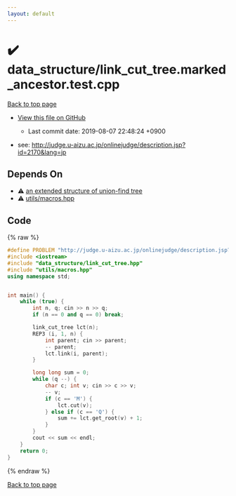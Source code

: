 ```yaml
---
layout: default
---
```


<!-- mathjax config similar to math.stackexchange -->
<script type="text/javascript" async
  src="https://cdnjs.cloudflare.com/ajax/libs/mathjax/2.7.5/MathJax.js?config=TeX-MML-AM_CHTML">
</script>
<script type="text/x-mathjax-config">
  MathJax.Hub.Config({
    TeX: { equationNumbers: { autoNumber: "AMS" }},
    tex2jax: {
      inlineMath: [ ['$','$'] ],
      processEscapes: true
    },
    "HTML-CSS": { matchFontHeight: false },
    displayAlign: "left",
    displayIndent: "2em"
  });
</script>

<script type="text/javascript" src="https://cdnjs.cloudflare.com/ajax/libs/jquery/3.4.1/jquery.min.js"></script>
<script src="https://cdn.jsdelivr.net/npm/jquery-balloon-js@1.1.2/jquery.balloon.min.js" integrity="sha256-ZEYs9VrgAeNuPvs15E39OsyOJaIkXEEt10fzxJ20+2I=" crossorigin="anonymous"></script>
<script type="text/javascript" src="../../assets/js/copy-button.js"></script>
<link rel="stylesheet" href="../../assets/css/copy-button.css" />


# :heavy_check_mark: data_structure/link_cut_tree.marked_ancestor.test.cpp
<a href="../../index.html">Back to top page</a>

* <a href="{{ site.github.repository_url }}/blob/master/data_structure/link_cut_tree.marked_ancestor.test.cpp">View this file on GitHub</a>
    - Last commit date: 2019-08-07 22:48:24 +0900


* see: <a href="http://judge.u-aizu.ac.jp/onlinejudge/description.jsp?id=2170&lang=jp">http://judge.u-aizu.ac.jp/onlinejudge/description.jsp?id=2170&lang=jp</a>


## Depends On
* :warning: <a href="../../library/data_structure/link_cut_tree.hpp.html">an extended structure of union-find tree</a>
* :warning: <a href="../../library/utils/macros.hpp.html">utils/macros.hpp</a>


## Code
{% raw %}
```cpp
#define PROBLEM "http://judge.u-aizu.ac.jp/onlinejudge/description.jsp?id=2170&lang=jp"
#include <iostream>
#include "data_structure/link_cut_tree.hpp"
#include "utils/macros.hpp"
using namespace std;


int main() {
    while (true) {
        int n, q; cin >> n >> q;
        if (n == 0 and q == 0) break;

        link_cut_tree lct(n);
        REP3 (i, 1, n) {
            int parent; cin >> parent;
            -- parent;
            lct.link(i, parent);
        }

        long long sum = 0;
        while (q --) {
            char c; int v; cin >> c >> v;
            -- v;
            if (c == 'M') {
                lct.cut(v);
            } else if (c == 'Q') {
                sum += lct.get_root(v) + 1;
            }
        }
        cout << sum << endl;
    }
    return 0;
}

```
{% endraw %}

<a href="../../index.html">Back to top page</a>

